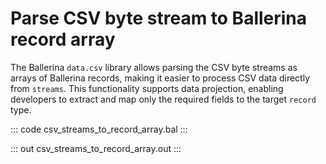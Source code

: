 # Parse CSV byte stream to Ballerina record array

The Ballerina `data.csv` library allows parsing the CSV byte streams as arrays of Ballerina records, making it easier to process CSV data directly from `streams`. This functionality supports data projection, enabling developers to extract and map only the required fields to the target `record` type.

::: code csv_streams_to_record_array.bal :::

::: out csv_streams_to_record_array.out :::
